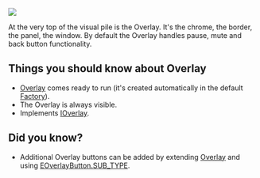 [![](https://awe6.googlecode.com/svn/trunk/docs/images/icons/overlay.png)](https://awe6.googlecode.com/svn/tags/api/types/awe6/interfaces/IOverlay.html)

At the very top of the visual pile is the Overlay.  It's the chrome, the border, the panel, the window.  By default the Overlay handles pause, mute and back button functionality.

## Things you should know about Overlay ##

  * [Overlay](https://code.google.com/p/awe6/source/browse/trunk/app/src/awe6/core/Overlay.hx) comes ready to run (it's created automatically in the default [Factory](ComponentFactory.md)).
  * The Overlay is always visible.
  * Implements [IOverlay](https://awe6.googlecode.com/svn/tags/api/types/awe6/interfaces/IOverlay.html).

## Did you know? ##

  * Additional Overlay buttons can be added by extending [Overlay](https://code.google.com/p/awe6/source/browse/trunk/app/src/awe6/core/Overlay.hx) and using [EOverlayButton.SUB\_TYPE](https://awe6.googlecode.com/svn/tags/api/types/awe6/interfaces/EOverlayButton.html).